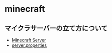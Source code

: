 # minecraft

## マイクラサーバーの立て方について
- [Minecraft Server](server.md)
- [server.properties](properties.md)
